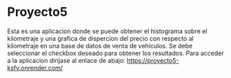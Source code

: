 # Proyecto5

Esta es una aplicacion donde se puede obtener el histograma sobre el kilometraje y una grafica de dispercion del precio con respecto al kilometraje en una base de datos de venta de vehiculos.
Se debe seleccionar el checkbox deseado para obtener los resultados.
Para acceder a la aplicacion dirijase al enlace de abajo:
https://proyecto5-ksfv.onrender.com/
